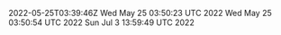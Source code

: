 2022-05-25T03:39:46Z
Wed May 25 03:50:23 UTC 2022
Wed May 25 03:50:54 UTC 2022
Sun Jul  3 13:59:49 UTC 2022
